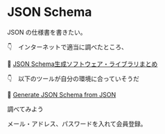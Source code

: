 # JSON Schema

JSON の仕様書を書きたい。  

👇　インターネットで適当に調べたところ、  

📖 [JSON Schema生成ソフトウェア・ライブラリまとめ](https://developer.ntt.com/ja/blog/e8d1542a-72ef-47c7-b7bb-aed22a747570)  

👇　以下のツールが自分の環境に合っていそうだ  

📖 [Generate JSON Schema from JSON](https://jsonschema.net/#/)  

調べてみよう  

メール・アドレス、パスワードを入れて会員登録。  
